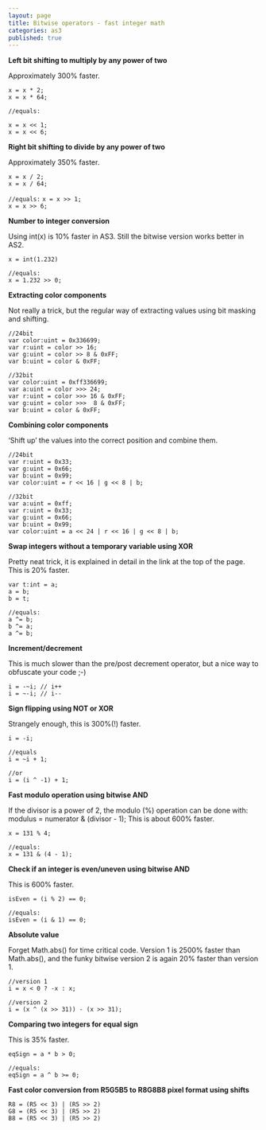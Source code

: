 ```yaml
---
layout: page
title: Bitwise operators - fast integer math
categories: as3
published: true
---
```


**Left bit shifting to multiply by any power of two**

Approximately 300% faster.

`x = x * 2;`<br>
`x = x * 64;`

`//equals:`

`x = x << 1;`<br>
`x = x << 6;`

**Right bit shifting to divide by any power of two**

Approximately 350% faster.

`x = x / 2;`<br>
`x = x / 64;`

`//equals:`
`x = x >> 1;`<br>
`x = x >> 6;`

**Number to integer conversion**

Using int(x) is 10% faster in AS3. Still the bitwise version works better in AS2.

`x = int(1.232)`

`//equals:`<br>
`x = 1.232 >> 0;`

**Extracting color components**

Not really a trick, but the regular way of extracting values using bit masking and shifting.

`//24bit`<br>
`var color:uint = 0x336699;`<br>
`var r:uint = color >> 16;`<br>
`var g:uint = color >> 8 & 0xFF;`<br>
`var b:uint = color & 0xFF;`

`//32bit`<br>
`var color:uint = 0xff336699;`<br>
`var a:uint = color >>> 24;`<br>
`var r:uint = color >>> 16 & 0xFF;`<br>
`var g:uint = color >>>  8 & 0xFF;`<br>
`var b:uint = color & 0xFF;`

**Combining color components**

‘Shift up’ the values into the correct position and combine them.

`//24bit`<br>
`var r:uint = 0x33;`<br>
`var g:uint = 0x66;`<br>
`var b:uint = 0x99;`<br>
`var color:uint = r << 16 | g << 8 | b;`

`//32bit`<br>
`var a:uint = 0xff;`<br>
`var r:uint = 0x33;`<br>
`var g:uint = 0x66;`<br>
`var b:uint = 0x99;`<br>
`var color:uint = a << 24 | r << 16 | g << 8 | b;`

**Swap integers without a temporary variable using XOR**

Pretty neat trick, it is explained in detail in the link at the top of the page. This is 20% faster.

`var t:int = a;`<br>
`a = b;`<br>
`b = t;`

`//equals:`<br>
`a ^= b;`<br>
`b ^= a;`<br>
`a ^= b;`

**Increment/decrement**

This is much slower than the pre/post decrement operator, but a nice way to obfuscate your code ;-)

`i = -~i; // i++`<br>
`i = ~-i; // i--`

**Sign flipping using NOT or XOR**

Strangely enough, this is 300%(!) faster.

`i = -i;`

`//equals`<br>
`i = ~i + 1;`

`//or`<br>
`i = (i ^ -1) + 1;`

**Fast modulo operation using bitwise AND**

If the divisor is a power of 2, the modulo (%) operation can be done with:
modulus = numerator & (divisor - 1);
This is about 600% faster.

`x = 131 % 4;`

`//equals:`<br>
`x = 131 & (4 - 1);`

**Check if an integer is even/uneven using bitwise AND**

This is 600% faster.

`isEven = (i % 2) == 0;`

`//equals:`<br>
`isEven = (i & 1) == 0;`

**Absolute value**

Forget Math.abs() for time critical code. Version 1 is 2500% faster than Math.abs(), and the funky bitwise version 2 is again 20% faster than version 1.

`//version 1`<br>
`i = x < 0 ? -x : x;`

`//version 2`<br>
`i = (x ^ (x >> 31)) - (x >> 31);`

**Comparing two integers for equal sign**

This is 35% faster.

`eqSign = a * b > 0;`

`//equals:`<br>
`eqSign = a ^ b >= 0;`

**Fast color conversion from R5G5B5 to R8G8B8 pixel format using shifts**

`R8 = (R5 << 3) | (R5 >> 2)`<br>
`G8 = (R5 << 3) | (R5 >> 2)`<br>
`B8 = (R5 << 3) | (R5 >> 2)`

